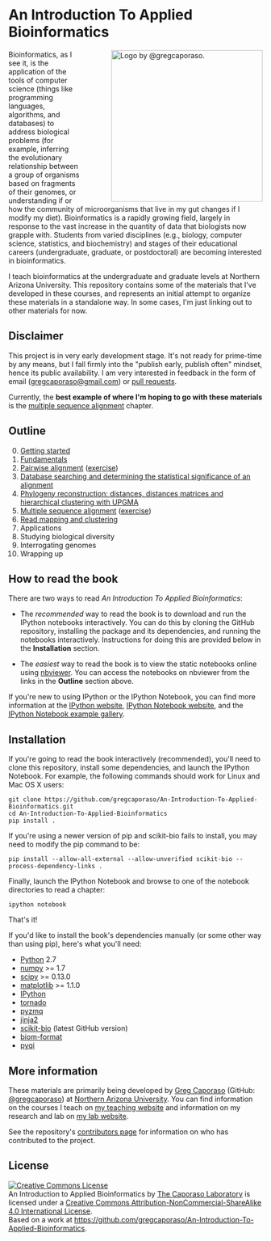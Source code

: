 An Introduction To Applied Bioinformatics
=========================================

<div style="float: right; margin-left: 30px;"><img title="Logo by @gregcaporaso." style="float: right;margin-left: 30px;" src="https://raw.github.com/gregcaporaso/An-Introduction-To-Applied-Bioinformatics/master/images/logo.png" align=right height=300/></div>

Bioinformatics, as I see it, is the application of the tools of computer science (things like programming languages, algorithms, and databases) to address biological problems (for example, inferring the evolutionary relationship between a group of organisms based on fragments of their genomes, or understanding if or how the community of microorganisms that live in my gut changes if I modify my diet). Bioinformatics is a rapidly growing field, largely in response to the vast increase in the quantity of data that biologists now grapple with. Students from varied disciplines (e.g., biology, computer science, statistics, and biochemistry) and stages of their educational careers (undergraduate, graduate, or postdoctoral) are becoming interested in bioinformatics.

I teach bioinformatics at the undergraduate and graduate levels at Northern Arizona University. This repository contains some of the materials that I've developed in these courses, and represents an initial attempt to organize these materials in a standalone way. In some cases, I'm just linking out to other materials for now. 

Disclaimer
----------

This project is in very early development stage. It's not ready for prime-time by any means, but I fall firmly into the "publish early, publish often" mindset, hence its public availability. I am very interested in feedback in the form of email (gregcaporaso@gmail.com) or [pull requests](https://help.github.com/articles/using-pull-requests).

Currently, the **best example of where I'm hoping to go with these materials** is the [multiple sequence alignment](http://nbviewer.ipython.org/github/gregcaporaso/An-Introduction-To-Applied-Bioinformatics/blob/master/algorithms/4-multiple-sequence-alignment.ipynb) chapter.

Outline
-------

0. [Getting started](http://nbviewer.ipython.org/github/gregcaporaso/An-Introduction-To-Applied-Bioinformatics/blob/master/getting-started/0-overview.ipynb)
1. [Fundamentals](http://nbviewer.ipython.org/github/gregcaporaso/An-Introduction-To-Applied-Bioinformatics/blob/master/algorithms/0-overview.ipynb)
  1. [Pairwise alignment](http://nbviewer.ipython.org/github/gregcaporaso/An-Introduction-To-Applied-Bioinformatics/blob/master/algorithms/1-pairwise-alignment.ipynb) ([exercise](http://nbviewer.ipython.org/github/gregcaporaso/An-Introduction-To-Applied-Bioinformatics/blob/master/algorithms/pairwise-alignment-exercises.ipynb))
  2. [Database searching and determining the statistical significance of an alignment](http://nbviewer.ipython.org/github/gregcaporaso/An-Introduction-To-Applied-Bioinformatics/blob/master/algorithms/2-database-searching.ipynb)
  3. [Phylogeny reconstruction: distances, distances matrices and hierarchical clustering with UPGMA](http://nbviewer.ipython.org/github/gregcaporaso/An-Introduction-To-Applied-Bioinformatics/blob/master/algorithms/3-phylogeny-reconstruction.ipynb)
  4. [Multiple sequence alignment](http://nbviewer.ipython.org/github/gregcaporaso/An-Introduction-To-Applied-Bioinformatics/blob/master/algorithms/4-multiple-sequence-alignment.ipynb) ([exercise](http://nbviewer.ipython.org/github/gregcaporaso/An-Introduction-To-Applied-Bioinformatics/blob/master/algorithms/msa-assignment.ipynb))
  5. [Read mapping and clustering](http://nbviewer.ipython.org/urls/raw.githubusercontent.com/gregcaporaso/An-Introduction-To-Applied-Bioinformatics/master/algorithms/5-sequence-mapping-and-clustering.ipynb?create=1)
2. Applications
  1. Studying biological diversity
  2. Interrogating genomes
3. Wrapping up

How to read the book
--------------------

There are two ways to read *An Introduction To Applied Bioinformatics*:

* The *recommended* way to read the book is to download and run the IPython notebooks interactively. You can do this by cloning the GitHub repository, installing the package and its dependencies, and running the notebooks interactively. Instructions for doing this are provided below in the **Installation** section.

* The *easiest* way to read the book is to view the static notebooks online using [nbviewer](http://nbviewer.ipython.org/). You can access the notebooks on nbviewer from the links in the **Outline** section above.

If you're new to using IPython or the IPython Notebook, you can find more information at the [IPython website](http://www.ipython.org/), [IPython Notebook website](http://ipython.org/notebook), and the [IPython Notebook example gallery](https://github.com/ipython/ipython/wiki/A-gallery-of-interesting-IPython-Notebooks).

Installation
------------

If you're going to read the book interactively (recommended), you'll need to clone this repository, install some dependencies, and launch the IPython Notebook. For example, the following commands should work for Linux and Mac OS X users:

    git clone https://github.com/gregcaporaso/An-Introduction-To-Applied-Bioinformatics.git
    cd An-Introduction-To-Applied-Bioinformatics
    pip install .

If you're using a newer version of pip and scikit-bio fails to install, you may need to modify the pip command to be:

    pip install --allow-all-external --allow-unverified scikit-bio --process-dependency-links .

Finally, launch the IPython Notebook and browse to one of the notebook directories to read a chapter:

    ipython notebook

That's it!

If you'd like to install the book's dependencies manually (or some other way than using pip), here's what you'll need:

- [Python](http://www.python.org/) 2.7
- [numpy](http://www.numpy.org/) >= 1.7
- [scipy](http://www.scipy.org/) >= 0.13.0
- [matplotlib](http://www.matplotlib.org/) >= 1.1.0
- [IPython](http://www.ipython.org/)
- [tornado](http://www.tornadoweb.org/en/stable/)
- [pyzmq](http://zeromq.github.io/pyzmq/)
- [jinja2](http://jinja.pocoo.org/)
- [scikit-bio](http://scikit-bio.org/) (latest GitHub version)
- [biom-format](http://www.biom-format.org)
- [pyqi](http://biocore.github.io/pyqi/doc/index.html)

More information
----------------

These materials are primarily being developed by [Greg Caporaso](http://caporasolab.us/people/greg-caporaso/) (GitHub: [@gregcaporaso](https://github.com/gregcaporaso)) at [Northern Arizona University](http://www.nau.edu). You can find information on the courses I teach on [my teaching website](http://www.caporasolab.us/teaching) and information on my research and lab on [my lab website](http://www.caporasolab.us).

See the repository's [contributors page](https://github.com/gregcaporaso/An-Introduction-To-Applied-Bioinformatics/graphs/contributors) for information on who has contributed to the project.

License
-------

<a rel="license" href="http://creativecommons.org/licenses/by-nc-sa/4.0/"><img alt="Creative Commons License" style="border-width:0" src="http://i.creativecommons.org/l/by-nc-sa/4.0/88x31.png" /></a><br /><span xmlns:dct="http://purl.org/dc/terms/" href="http://purl.org/dc/dcmitype/InteractiveResource" property="dct:title" rel="dct:type">An Introduction to Applied Bioinformatics</span> by <a xmlns:cc="http://creativecommons.org/ns#" href="http://www.caporasolab.us" property="cc:attributionName" rel="cc:attributionURL">The Caporaso Laboratory</a> is licensed under a <a rel="license" href="http://creativecommons.org/licenses/by-nc-sa/4.0/">Creative Commons Attribution-NonCommercial-ShareAlike 4.0 International License</a>.<br />Based on a work at <a xmlns:dct="http://purl.org/dc/terms/" href="https://github.com/gregcaporaso/An-Introduction-To-Applied-Bioinformatics" rel="dct:source">https://github.com/gregcaporaso/An-Introduction-To-Applied-Bioinformatics</a>.
